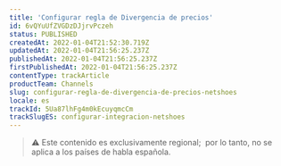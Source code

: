 ```yaml
---
title: 'Configurar regla de Divergencia de precios'
id: 6vQYuUfZVGDzDJjrvPczeh
status: PUBLISHED
createdAt: 2022-01-04T21:52:30.719Z
updatedAt: 2022-01-04T21:56:25.237Z
publishedAt: 2022-01-04T21:56:25.237Z
firstPublishedAt: 2022-01-04T21:56:25.237Z
contentType: trackArticle
productTeam: Channels
slug: configurar-regla-de-divergencia-de-precios-netshoes
locale: es
trackId: 5Ua87lhFg4m0kEcuyqmcCm
trackSlugES: configurar-integracion-netshoes
---
```


>⚠️ Este contenido es exclusivamente regional; 
> por lo tanto, no se aplica a los países de habla española.
